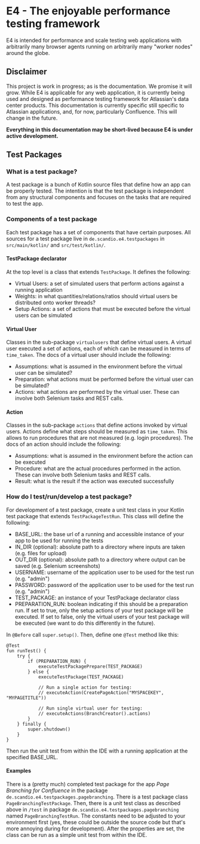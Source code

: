 # E4 - The enjoyable performance testing framework

E4 is intended for performance and scale testing web applications with arbitrarily many browser agents running on arbitrarily many "worker nodes" around the globe. 

## Disclaimer

This project is work in progress; as is the documentation. We promise it will grow. While E4 is applicable for any web application, it is currently being used and designed as performance testing framework for Atlassian's data center products. This documentation is currently specific still specific to Atlassian applications, and, for now, particularly Confluence. This will change in the future.

**Everything in this documentation may be short-lived because E4 is under active development.**

## Test Packages

### What is a test package?

A test package is a bunch of Kotlin source files that define how an app can be properly tested. The intention is that the test package is independent from any structural components and focuses on the tasks that are required to test the app.

### Components of a test package

Each test package has a set of components that have certain purposes. All sources for a test package live in `de.scandio.e4.testpackages` in `src/main/kotlin/` and `src/test/kotlin/`.

#### TestPackage declarator

At the top level is a class that extends `TestPackage`. It defines the following:
* Virtual Users: a set of simulated users that perform actions against a running application
* Weights: in what quantities/relations/ratios should virtual users be distributed onto worker threads? 
* Setup Actions: a set of actions that must be executed before the virtual users can be simulated

#### Virtual User

Classes in the sub-package `virtualusers` that define virtual users. A virtual user executed a set of actions, each of which can be measured in terms of `time_taken`. The docs of a virtual user should include the following:
* Assumptions: what is assumed in the environment before the virtual user can be simulated?
* Preparation: what actions must be performed before the virtual user can be simulated?
* Actions: what actions are performed by the virtual user. These can involve both Selenium tasks and REST calls.

#### Action

Classes in the sub-package `actions` that define actions invoked by virtual users. Actions define what steps should be measured as `time_taken`. This allows to run procedures that are not measured (e.g. login procedures). The docs of an action should include the following:
* Assumptions: what is assumed in the environment before the action can be executed
* Procedure: what are the actual procedures performed in the action. These can involve both Selenium tasks and REST calls.
* Result: what is the result if the action was executed successfully

### How do I test/run/develop a test package?

For development of a test package, create a unit test class in your Kotlin test package that extends `TestPackageTestRun`. This class will define the following:
* BASE_URL: the base url of a running and accessible instance of your app to be used for running the tests
* IN_DIR (optional): absolute path to a directory where inputs are taken (e.g. files for upload)
* OUT_DIR (optional): absolute path to a directory where output can be saved (e.g. Selenium screenshots)
* USERNAME: username of the application user to be used for the test run (e.g. "admin")
* PASSWORD: password of the application user to be used for the test run (e.g. "admin")
* TEST_PACKAGE: an instance of your TestPackage declarator class
* PREPARATION_RUN: boolean indicating if this should be a preparation run. If set to true, only the setup actions of your test package will be executed. If set to false, only the virtual users of your test package will be executed (we want to do this differently in the future).

In `@Before` call `super.setup()`. Then, define one `@Test` method like this:
```
@Test
fun runTest() {
    try {
        if (PREPARATION_RUN) {
            executeTestPackagePrepare(TEST_PACKAGE)
        } else {
            executeTestPackage(TEST_PACKAGE)

            // Run a single action for testing:
            // executeAction(CreatePageAction("MYSPACEKEY", "MYPAGETITLE"))

            // Run single virtual user for testing:
            // executeActions(BranchCreator().actions)
        }
    } finally {
        super.shutdown()
    }
}
```

Then run the unit test from within the IDE with a running application at the specified BASE_URL.

#### Examples

There is a (pretty much) completed test package for the app *Page Branching for Confluence* in the package `de.scandio.e4.testpackages.pagebranching`. There is a test package class `PageBranchingTestPackage`. Then, there is a unit test class as described above in `/test` in package `de.scandio.e4.testpackages.pagebranching` named `PageBranchingTestRun`. The constants need to be adjusted to your environment first (yes, these could be outside the source code but that's more annoying during for development). After the properties are set, the class can be run as a simple unit test from within the IDE.
